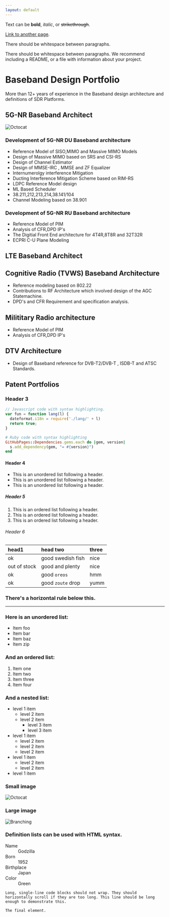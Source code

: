 ```yaml
---
layout: default
---
```


Text can be **bold**, _italic_, or ~~strikethrough~~.

[Link to another page](./another-page.html).

There should be whitespace between paragraphs.

There should be whitespace between paragraphs. We recommend including a README, or a file with information about your project.

# Baseband Design Portfolio
More than 12+ years of experience in the Baseband design architecture and definitions of SDR Platforms.
## 5G-NR Baseband Architect
![Octocat](https://www.rfpage.com/wp-content/uploads/2017/10/5G-NR.png)
### Development of 5G-NR DU Baseband architecture
* Reference Model of SISO,MIMO and Massive MIMO Models
* Design of Massive MIMO based on SRS and CSI-RS
* Design of Channel Estimator
* Design of MMSE-IRC , MMSE and ZF Equalizer
* Internumerolgy interference Mitigation 
* Ducting Interference Mitigation Scheme based on RIM-RS
* LDPC Reference Model design
* ML Based Scheduler 
* 38.211,212,213,214,38.141/104
* Channel Modeling based on 38.901
### Development of 5G-NR RU Baseband architecture
* Reference Model of PIM
* Analysis of CFR,DPD IP's
* The Digitial Front End architecture for 4T4R,8T8R and 32T32R 
* ECPRI C-U Plane Modeling 
## LTE Baseband Architect
## Cognitive Radio (TVWS) Baseband Architecture
* Reference modeling based on 802.22
* Contributions to RF Architecture which involved design of the AGC Statemachine.
* DPD's and CFR Requirement and specification analysis.
## Milititary Radio architecture
* Reference Model of PIM
* Analysis of CFR,DPD IP's
## DTV Architecture
* Design of Baseband reference for DVB-T2/DVB-T , ISDB-T and ATSC Standards.
## Patent Portfolios


### Header 3

```js
// Javascript code with syntax highlighting.
var fun = function lang(l) {
  dateformat.i18n = require('./lang/' + l)
  return true;
}
```

```ruby
# Ruby code with syntax highlighting
GitHubPages::Dependencies.gems.each do |gem, version|
  s.add_dependency(gem, "= #{version}")
end
```

#### Header 4

*   This is an unordered list following a header.
*   This is an unordered list following a header.
*   This is an unordered list following a header.

##### Header 5

1.  This is an ordered list following a header.
2.  This is an ordered list following a header.
3.  This is an ordered list following a header.

###### Header 6

| head1        | head two          | three |
|:-------------|:------------------|:------|
| ok           | good swedish fish | nice  |
| out of stock | good and plenty   | nice  |
| ok           | good `oreos`      | hmm   |
| ok           | good `zoute` drop | yumm  |

### There's a horizontal rule below this.

* * *

### Here is an unordered list:

*   Item foo
*   Item bar
*   Item baz
*   Item zip

### And an ordered list:

1.  Item one
1.  Item two
1.  Item three
1.  Item four

### And a nested list:

- level 1 item
  - level 2 item
  - level 2 item
    - level 3 item
    - level 3 item
- level 1 item
  - level 2 item
  - level 2 item
  - level 2 item
- level 1 item
  - level 2 item
  - level 2 item
- level 1 item

### Small image

![Octocat](https://github.githubassets.com/images/icons/emoji/octocat.png)

### Large image

![Branching](https://guides.github.com/activities/hello-world/branching.png)


### Definition lists can be used with HTML syntax.

<dl>
<dt>Name</dt>
<dd>Godzilla</dd>
<dt>Born</dt>
<dd>1952</dd>
<dt>Birthplace</dt>
<dd>Japan</dd>
<dt>Color</dt>
<dd>Green</dd>
</dl>

```
Long, single-line code blocks should not wrap. They should horizontally scroll if they are too long. This line should be long enough to demonstrate this.
```

```
The final element.
```
